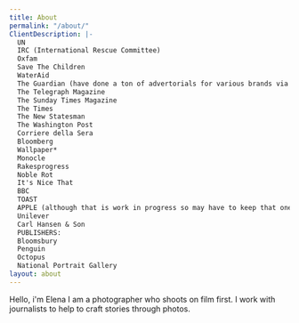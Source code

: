 ```yaml
---
title: About
permalink: "/about/"
ClientDescription: |-
  UN
  IRC (International Rescue Committee)
  Oxfam
  Save The Children
  WaterAid
  The Guardian (have done a ton of advertorials for various brands via GLABS but no need to name them?)
  The Telegraph Magazine
  The Sunday Times Magazine
  The Times
  The New Statesman
  The Washington Post
  Corriere della Sera
  Bloomberg
  Wallpaper*
  Monocle
  Rakesprogress
  Noble Rot
  It's Nice That
  BBC
  TOAST
  APPLE (although that is work in progress so may have to keep that one off the site depending on when it goes live)
  Unilever
  Carl Hansen & Son
  PUBLISHERS:
  Bloomsbury
  Penguin
  Octopus
  National Portrait Gallery
layout: about
---
```


Hello, i'm Elena I am a photographer who shoots on film first. I work with journalists to help to craft stories through photos. 